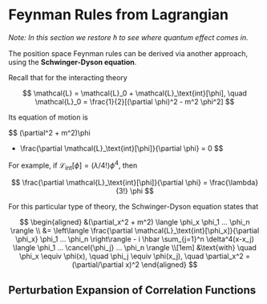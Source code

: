 # Feynman Rules from Lagrangian

*Note: In this section we restore $\hbar$ to see where quantum effect comes in.*

The position space Feynman rules can be derived via another approach, using the **Schwinger-Dyson equation**. 

Recall that for the interacting theory

$$
\mathcal{L} = \mathcal{L}_0 + \mathcal{L}_\text{int}[\phi], 
\quad
\mathcal{L}_0 = \frac{1}{2}[(\partial \phi)^2 - m^2 \phi^2]
$$

Its equation of motion is

$$
(\partial^2 + m^2)\phi 
- \frac{\partial \mathcal{L}_\text{int}[\phi]}{\partial \phi}
= 0
$$

For example, if $\mathcal{L}_\text{int}[\phi] = (\lambda/4!)\phi^4$, then

$$
\frac{\partial \mathcal{L}_\text{int}[\phi]}{\partial \phi}
= \frac{\lambda}{3!} \phi
$$

For this particular type of theory, the Schwinger-Dyson equation states that

$$
\begin{aligned}
    &(\partial_x^2 + m^2) 
    \langle \phi_x \phi_1 ... \phi_n \rangle
    \\
    &= \left\langle 
        \frac{\partial \mathcal{L}_\text{int}[\phi_x]}{\partial \phi_x}
        \phi_1 ... \phi_n
    \right\rangle
    - i \hbar \sum_{j=1}^n \delta^4(x-x_j)
    \langle \phi_1 ... \cancel{\phi_j} ... \phi_n \rangle
    \\[1em]
    &\text{with} \quad
    \phi_x \equiv \phi(x), \quad
    \phi_j \equiv \phi(x_j), \quad
    \partial_x^2 = (\partial/\partial x)^2
\end{aligned}
$$

## Perturbation Expansion of Correlation Functions
